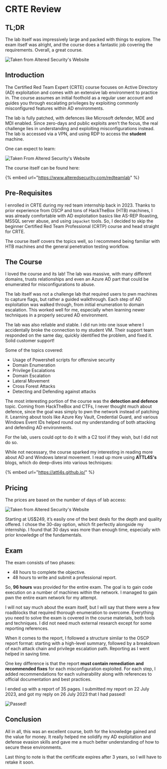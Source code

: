 # CRTE Review

## TL;DR

The lab itself was impressively large and packed with things to explore. The exam itself was alright, and the course does a fantastic job covering the requirements. Overall, a great course.

![Taken from Altered Security's Website](../../../../.gitbook/assets/crte-review-image.png)

## Introduction

The Certified Red Team Expert (CRTE) course focuses on Active Directory (AD) exploitation and comes with an extensive lab environment to practice in. The course assumes an initial foothold as a regular user account and guides you through escalating privileges by exploiting commonly misconfigured features within AD environments.

The lab is fully patched, with defences like Microsoft defender, MDE and MDI enabled. Since zero-days and public exploits aren’t the focus, the real challenge lies in understanding and exploiting misconfigurations instead. The lab is accessed via a VPN, and using RDP to access the **student** machine.

One can expect to learn:

![Taken From Altered Security's Website](../../../../.gitbook/assets/crte-review-image-3.png)

The course itself can be found here:

{% embed url="https://www.alteredsecurity.com/redteamlab" %}

## Pre-Requisites

I enrolled in CRTE during my red team internship back in 2023. Thanks to prior experience from OSCP and tons of HackTheBox (HTB) machines, I was already comfortable with AD exploitation basics like AS-REP Roasting, MSSQL server abuse, and using `impacket` tools. So, I decided to skip the beginner Certified Red Team Professional (CRTP) course and head straight for CRTE.

The course itself covers the topics well, so I recommend being familiar with HTB machines and the general penetration testing workflow.

## The Course

I loved the course and its lab! The lab was massive, with many different domains, trusts relationships and even an Azure AD part that could be enumerated for misconfigurations to abuse.

The lab itself was not a challenge lab that required users to pwn machines to capture flags, but rather a guided walkthrough. Each step of AD exploitation was walked through, from initial enumeration to domain escalation. This worked well for me, especially when learning newer techniques in a properly secured AD environment.

The lab was also reliable and stable. I did run into one issue where I accidentally broke the connection to my student VM. Their support team responded on the same day, quickly identified the problem, and fixed it. Solid customer support!

Some of the topics covered:

- Usage of Powershell scripts for offensive security
- Domain Enumeration
- Privilege Escalations
- Domain Escalation
- Lateral Movement
- Cross Forest Attacks
- Detecting and Defending against attacks

The most interesting portion of the course was the **detection and defence** topic. Coming from HackTheBox and CTFs, I never thought much about defence, since the goal was simply to pwn the network instead of patching it. Learning about tools like Azure Key Vault, Credential Guard, and various Windows Event IDs helped round out my understanding of both attacking and defending AD environments.

For the lab, users could opt to do it with a C2 tool if they wish, but I did not do so.

While not necessary, the course sparked my interesting in reading more about AD and Windows lateral movement. I read up more using **ATTL4S's** blogs, which do deep-dives into various techniques:

{% embed url="https://attl4s.github.io/" %}

## Pricing

The prices are based on the number of days of lab access:

![Taken from Altered Security's Website](../../../../.gitbook/assets/crte-review-image-1.png)

Starting at US$249, it’s easily one of the best deals for the depth and quality offered. I chose the 30-day option, which fit perfectly alongside my internship. I found that 30 days was more than enough time, especially with prior knowledge of the fundamentals.

## Exam

The exam consists of two phases:

- 48 hours to complete the objective.
- 48 hours to write and submit a professional report.

So, **96 hours** was provided for the entire exam. The goal is to gain code execution on a number of machines within the network. I managed to gain pwn the entire exam network for my attempt.

I will not say much about the exam itself, but I will say that there were a few roadblocks that required thorough enumeration to overcome. Everything you need to solve the exam is covered in the course materials, both tools and techniques. I did not need much external research except for some reporting references.

When it comes to the report, I followed a structure similar to the OSCP report format: starting with a high-level summary, followed by a breakdown of each attack chain and privilege escalation path. Reporting as I went helped in saving time.

One key difference is that the report **must contain remediation and recommended fixes** for each misconfiguration exploited. For each step, I added recommendations for each vulnerability along with references to official documentation and best practices.

I ended up with a report of 35 pages. I submitted my report on 22 July 2023, and got my reply on 26 July 2023 that I had passed!

![Passed!](../../../../.gitbook/assets/crte-review-image-2.png)

## Conclusion

All in all, this was an excellent course, both for the knowledge gained and the value for money. It really helped me solidify my AD exploitation and defense evasion skills and gave me a much better understanding of how to secure these environments.

Last thing to note is that the certificate expires after 3 years, so I will have to retake it soon.